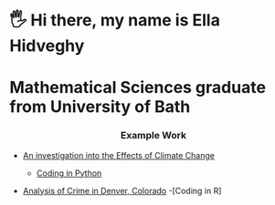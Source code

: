 # 🖐 Hi there, my name is Ella Hidveghy
# Mathematical Sciences graduate from University of Bath

<h3 align="center">Example Work </h3>

- [An investigation into the Effects of Climate Change](https://github.com/ellahidveghy/portfolio/blob/main/An%20investigation%20into%20the%20Effects%20of%20Climate%20Change.pdf)
    - [Coding in Python](https://github.com/ellahidveghy/portfolio/blob/main/Python%20Coding) 

- [Analysis of Crime in Denver, Colorado](https://github.com/ellahidveghy/portfolio/blob/main/Analysis%20of%20Crime%20in%20Denver%2C%20Colorado.pdf)
      -[Coding in R]

  

